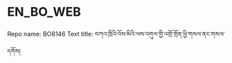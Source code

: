 # EN_BO_WEB
Repo name: BO8146
Text title: བཀའ་ཁྲིའི་འོས་མིའི་ལས་འགུལ་གྱི་འགྲོ་གྲོན་ཕྱི་གསལ་ནང་གསལ་དགོས།